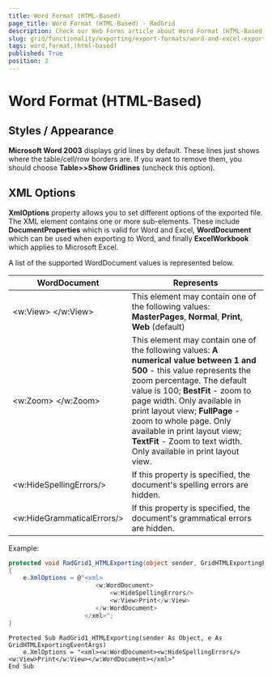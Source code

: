 ```yaml
---
title: Word Format (HTML-Based)
page_title: Word Format (HTML-Based) - RadGrid
description: Check our Web Forms article about Word Format (HTML-Based).
slug: grid/functionality/exporting/export-formats/word-and-excel-export/word-format-(html-based)
tags: word,format,(html-based)
published: True
position: 2
---
```


# Word Format (HTML-Based)



## Styles / Appearance

**Microsoft Word 2003** displays grid lines by default. These lines just shows where the table/cell/row borders are. If you want to remove them, you should choose **Table>>Show Gridlines** (uncheck this option).

## XML Options

**XmlOptions** property allows you to set different options of the exported file. The XML element contains one or more sub-elements. These include **DocumentProperties** which is valid for Word and Excel, **WordDocument** which can be used when exporting to Word, and finally **ExcelWorkbook** which applies to Microsoft Excel.

A list of the supported WordDocument values is represented below.


| WordDocument | Represents |
| ------ | ------ |
|\<w:View\> \</w:View\>|This element may contain one of the following values: **MasterPages**, **Normal**, **Print**, **Web** (default)|
|\<w:Zoom\> \</w:Zoom\>|This element may contain one of the following values: **A numerical value between 1 and 500** - this value represents the zoom percentage. The default value is 100; **BestFit** - zoom to page width. Only available in print layout view; **FullPage** - zoom to whole page. Only available in print layout view; **TextFit** - Zoom to text width. Only available in print layout view.|
|\<w:HideSpellingErrors/\>|If this property is specified, the document's spelling errors are hidden.|
|\<w:HideGrammaticalErrors/\>|If this property is specified, the document's grammatical errors are hidden.|

Example:



````C#
protected void RadGrid1_HTMLExporting(object sender, GridHTMLExportingEventArgs e)
{
    e.XmlOptions = @"<xml>
                        <w:WordDocument>
                            <w:HideSpellingErrors/>
                            <w:View>Print</w:View>
                        </w:WordDocument>
                     </xml>";
}
````
````VB	
Protected Sub RadGrid1_HTMLExporting(sender As Object, e As GridHTMLExportingEventArgs)
    e.XmlOptions = "<xml><w:WordDocument><w:HideSpellingErrors/><w:View>Print</w:View></w:WordDocument></xml>"
End Sub	
````

